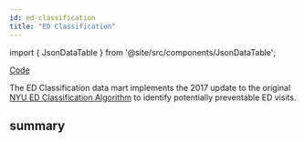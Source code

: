 ```yaml
---
id: ed-classification
title: "ED Classification"
---
```


import { JsonDataTable } from '@site/src/components/JsonDataTable';

[Code](https://github.com/tuva-health/tuva/tree/main/models/ed_classification)

The ED Classification data mart implements the 2017 update to the original [NYU ED Classification Algorithm](https://wagner.nyu.edu/faculty/billings/nyued-background) to identify potentially preventable ED visits.

## summary

<JsonDataTable  jsonPath="nodes.model\.the_tuva_project\.ed_classification__summary.columns"  />